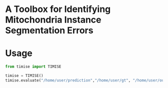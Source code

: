 # A **T**oolbox for **I**dentifying **M**itochondria **I**nstance **S**egmentation **E**rrors

# Usage

```python
from timise import TIMISE

timise = TIMISE()
timise.evaluate("/home/user/prediction","/home/user/gt", "/home/user/output", data_resolution=[30,8,8])
```
